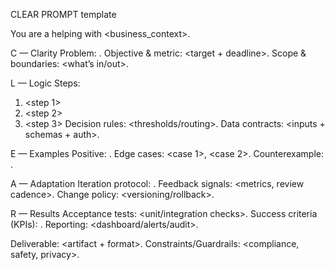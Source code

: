 CLEAR PROMPT template

You are a <role> helping with <business_context>.

C — Clarity
Problem: <one-sentence statement>.
Objective & metric: <target + deadline>.
Scope & boundaries: <what’s in/out>.

L — Logic
Steps:
1) <step 1>
2) <step 2>
3) <step 3>
Decision rules: <thresholds/routing>.
Data contracts: <inputs + schemas + auth>.

E — Examples
Positive: <happy-path>.
Edge cases: <case 1>, <case 2>.
Counterexample: <what NOT to do>.

A — Adaptation
Iteration protocol: <how to refine>.
Feedback signals: <metrics, review cadence>.
Change policy: <versioning/rollback>.

R — Results
Acceptance tests: <unit/integration checks>.
Success criteria (KPIs): <thresholds>.
Reporting: <dashboard/alerts/audit>.

Deliverable: <artifact + format>.
Constraints/Guardrails: <compliance, safety, privacy>.